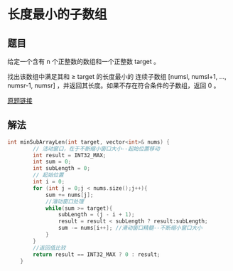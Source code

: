# 长度最小的子数组

## 题目

给定一个含有 n 个正整数的数组和一个正整数 target 。

找出该数组中满足其和 ≥ target 的长度最小的 连续子数组 [numsl, numsl+1, ..., numsr-1, numsr] ，并返回其长度。如果不存在符合条件的子数组，返回 0 。

[原题链接](https://leetcode-cn.com/problems/minimum-size-subarray-sum)

## 解法

```cpp
int minSubArrayLen(int target, vector<int>& nums) {
        // 活动窗口，在于不断缩小窗口大小--起始位置移动
        int result = INT32_MAX;
        int sum = 0;
        int subLength = 0;
        // 起始位置
        int i = 0;
        for (int j = 0;j < nums.size();j++){
            sum += nums[j];
            //滑动窗口处理
            while(sum >= target){
                subLength = (j - i + 1);
                result = result < subLength ? result:subLength;
                sum -= nums[i++]; //滑动窗口精髓--不断缩小窗口大小
            }
        }
        //返回值比较
        return result == INT32_MAX ? 0 : result;
    }
```

